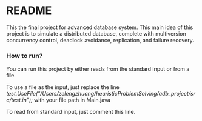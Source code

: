 # README #

This the final project for advanced database system.
This main idea of this project is to simulate a distributed database, complete
with multiversion concurrency control, deadlock avoidance, replication, and
failure recovery.

### How to run? ###

You can run this project by either reads from the standard input or from a file.

To use a file as the input, just replace the line 
*test.UseFile("/Users/zelengzhuang/heuristicProblemSolving/adb_project/src/test.in");*
with your file path in Main.java

To read from standard input, just comment this line.
